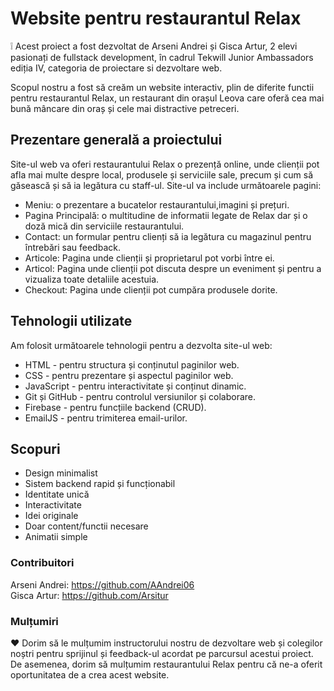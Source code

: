 # Website pentru restaurantul Relax 
❕ Acest proiect a fost dezvoltat de Arseni Andrei și Gisca Artur, 2 elevi pasionați de fullstack development, în cadrul Tekwill Junior Ambassadors ediția IV, categoria de proiectare si dezvoltare web.

Scopul nostru a fost să creăm un website interactiv, plin de diferite functii pentru restaurantul Relax, un restaurant din orașul Leova care oferă cea mai bună mâncare din oraș și cele mai distractive petreceri.

## Prezentare generală a proiectului
Site-ul web va oferi restaurantului Relax o prezență online, unde clienții pot afla mai multe despre local, produsele și serviciile sale, precum și cum să găsească și să ia legătura cu staff-ul. Site-ul va include următoarele pagini:

- Meniu: o prezentare a bucatelor restaurantului,imagini și prețuri.
- Pagina Principală: o multitudine de informatii legate de Relax dar și o doză mică din serviciile restaurantului.
- Contact: un formular pentru clienți să ia legătura cu magazinul pentru întrebări sau feedback.
- Articole: Pagina unde clienții și proprietarul pot vorbi între ei.
- Articol: Pagina unde clienții pot discuta despre un eveniment și pentru a vizualiza toate detaliile acestuia.
- Checkout: Pagina unde clienții pot cumpăra produsele dorite.

## Tehnologii utilizate
Am folosit următoarele tehnologii pentru a dezvolta site-ul web:

- HTML - pentru structura și conținutul paginilor web.
- CSS - pentru prezentare și aspectul paginilor web.
- JavaScript - pentru interactivitate și conținut dinamic.
- Git și GitHub - pentru controlul versiunilor și colaborare.
- Firebase - pentru funcțiile backend (CRUD).
- EmailJS - pentru trimiterea email-urilor.

## Scopuri

- Design minimalist
- Sistem backend rapid și funcționabil
- Identitate unică 
- Interactivitate 
- Idei originale 
- Doar content/functii necesare 
- Animatii simple 

### Contribuitori 
Arseni Andrei: https://github.com/AAndrei06 <br>
Gisca Artur: https://github.com/Arsitur

### Mulțumiri 
❤️ Dorim să le mulțumim instructorului nostru de dezvoltare web și colegilor noștri pentru sprijinul și feedback-ul acordat pe parcursul acestui proiect. De asemenea, dorim să mulțumim restaurantului Relax pentru că ne-a oferit oportunitatea de a crea acest website.
